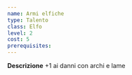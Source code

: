 ```yaml
---
name: Armi elfiche
type: Talento
class: Elfo
level: 2
cost: 5
prerequisites: 
---
```


**Descrizione**
+1 ai danni con archi e lame